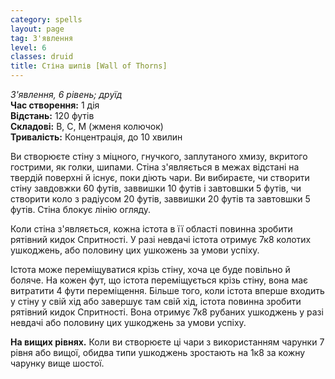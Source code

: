 ```yaml
---
category: spells
layout: page
tag: З'явлення
level: 6
classes: druid
title: Стіна шипів [Wall of Thorns]
---
```


_З'явлення, 6 рівень; друїд_    
**Час створення:** 1 дія    
**Відстань:** 120 футів    
**Складові:** В, С, М (жменя колючок)    
**Тривалість:** Концентрація, до 10 хвилин    

Ви створюєте стіну з міцного, гнучкого, заплутаного хмизу, вкритого гострими, як голки, шипами. Стіна з'являється в межах відстані на твердій поверхні й існує, поки діють чари. Ви вибираєте, чи створити стіну завдовжки 60 футів, заввишки 10 футів і завтовшки 5 футів, чи створити коло з радіусом 20 футів, заввишки 20 футів та завтовшки 5 футів. Стіна блокує лінію огляду.    

Коли стіна з'являється, кожна істота в її області повинна зробити рятівний кидок Спритності. У разі невдачі істота отримує 7к8 колотих ушкоджень, або половину цих ушкожень за умови успіху.    

Істота може переміщуватися крізь стіну, хоча це буде повільно й боляче. На кожен фут, що істота переміщується крізь стіну, вона має витратити 4 фути переміщення. Більше того, коли істота вперше входить у стіну у свій хід або завершує там свій хід, істота повинна зробити рятівний кидок Спритності. Вона отримує 7к8 рубаних ушкоджень у разі невдачі або половину цих ушкоджень за умови успіху.   

**На вищих рівнях.** Коли ви створюєте ці чари з використанням чарунки 7 рівня або вищої, обидва типи ушкоджень зростають на 1к8 за кожну чарунку вище шостої.
